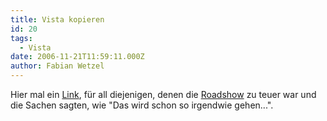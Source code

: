 ```yaml
---
title: Vista kopieren
id: 20
tags:
  - Vista
date: 2006-11-21T11:59:11.000Z
author: Fabian Wetzel
---
```


Hier mal ein [Link](http://www.golem.de/0611/49039.html), für all diejenigen, denen die [Roadshow](http://www.microsoft.com/germany/Events/launch2007/itpros/) zu teuer war und die Sachen sagten, wie "Das wird schon so irgendwie gehen...".

